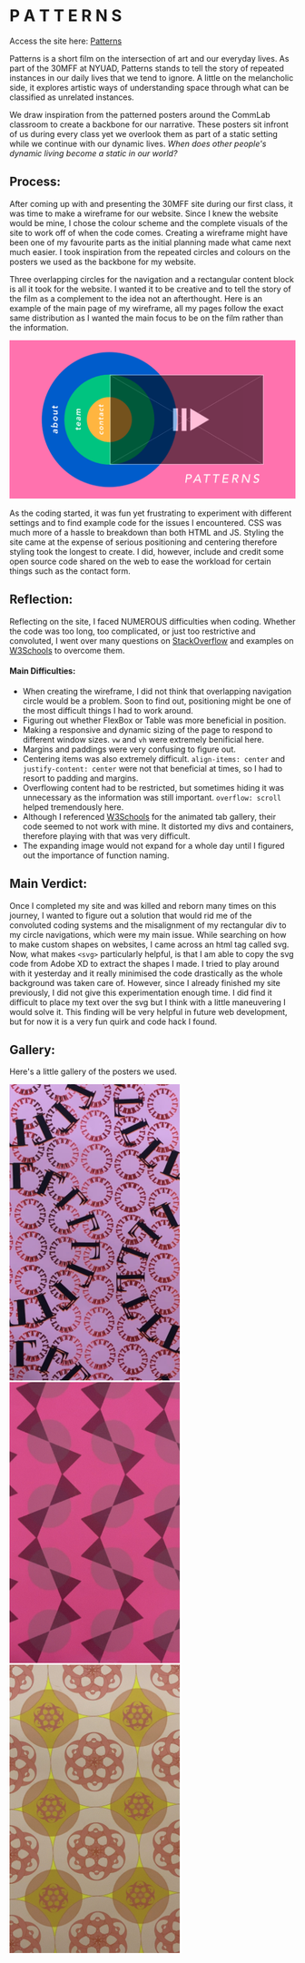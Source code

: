 # P A T T E R N S 

Access the site here: [Patterns](https://maithaalghfeli.github.io/CommunicationsLab/30MFF/index.html)

Patterns is a short film on the intersection of art and our everyday lives. As part of the 30MFF at NYUAD, Patterns stands to tell the story of repeated instances in our daily lives that we tend to ignore. A little on the melancholic side, it explores artistic ways of understanding space through what can be classified as unrelated instances. 

We draw inspiration from the patterned posters around the CommLab classroom to create a backbone for our narrative. These posters sit infront of us during every class yet we overlook them as part of a static setting while we continue with our dynamic lives. *When does other people's dynamic living become a static in our world?*

## Process:

After coming up with and presenting the 30MFF site during our first class, it was time to make a wireframe for our website. Since I knew the website would be mine, I chose the colour scheme and the complete visuals of the site to work off of when the code comes. Creating a wireframe might have been one of my favourite parts as the initial planning made what came next much easier. I took inspiration from the repeated circles and colours on the posters we used as the backbone for my website. 

Three overlapping circles for the navigation and a rectangular content block is all it took for the website. I wanted it to be creative and to tell the story of the film as a complement to the idea not an afterthought. Here is an example of the main page of my wireframe, all my pages follow the exact same distribution as I wanted the main focus to be on the film rather than the information. 

![Website Wireframe](wireframe.png "Homepage Wireframe")

As the coding started, it was fun yet frustrating to experiment with different settings and to find example code for the issues I encountered. CSS was much more of a hassle to breakdown than both HTML and JS. Styling the site came at the expense of serious positioning and centering therefore styling took the longest to create. I did, however, include and credit some open source code shared on the web to ease the workload for certain things such as the contact form. 

## Reflection:

Reflecting on the site, I faced NUMEROUS difficulties when coding. Whether the code was too long, too complicated, or just too restrictive and convoluted, I went over many questions on [StackOverflow](https://stackoverflow.com) and examples on [W3Schools](https://www.w3schools.com) to overcome them. 

#### Main Difficulties: 

- When creating the wireframe, I did not think that overlapping navigation circle would be a problem. Soon to find out, positioning might be one of the most difficult things I had to work around.
- Figuring out whether FlexBox or Table was more beneficial in position.
- Making a responsive and dynamic sizing of the page to respond to different window sizes. `vw` and `vh` were extremely benificial here.
- Margins and paddings were very confusing to figure out.
- Centering items was also extremely difficult. `align-items: center` and `justify-content: center` were not that beneficial at times, so I had to resort to padding and margins. 
- Overflowing content had to be restricted, but sometimes hiding it was unnecessary as the information was still important. `overflow: scroll` helped tremendously here. 
- Although I referenced [W3Schools](https://www.w3schools.com) for the animated tab gallery, their code seemed to not work with mine. It distorted my divs and containers, therefore playing with that was very difficult. 
- The expanding image would not expand for a whole day until I figured out the importance of function naming. 

## Main Verdict: 

Once I completed my site and was killed and reborn many times on this journey, I wanted to figure out a solution that would rid me of the convoluted coding systems and the misalignment of my rectangular div to my circle navigations, which were my main issue. While searching on how to make custom shapes on websites, I came across an html tag called svg. Now, what makes `<svg>` particularly helpful, is that I am able to copy the svg code from Adobe XD to extract the shapes I made. I tried to play around with it yesterday and it really minimised the code drastically as the whole background was taken care of. However, since I already finished my site previously, I did not give this experimentation enough time. I did find it difficult to place my text over the svg but I think with a little maneuvering I would solve it. This finding will be very helpful in future web development, but for now it is a very fun quirk and code hack I found. 

## Gallery: 

Here's a little gallery of the posters we used. 

<img src="images/img1.jpg" alt="pattern" width="300"/>
<img src="images/img2.jpg" alt="pattern" width="300"/>
<img src="images/img3.jpg" alt="pattern" width="300"/>
